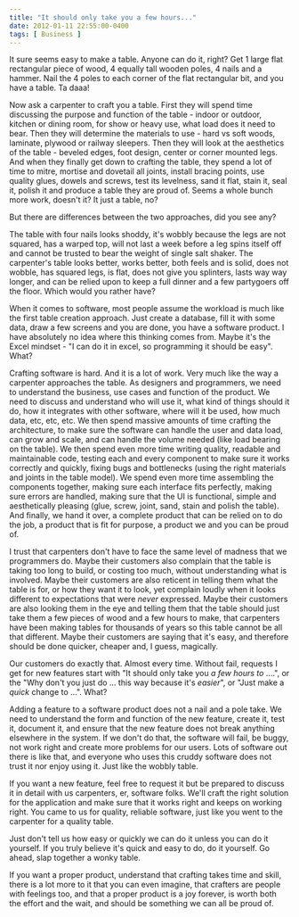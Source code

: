 ```yaml
---
title: "It should only take you a few hours..."
date: 2012-01-11 22:55:00-0400
tags: [ Business ]
---
```


It sure seems easy to make a table. Anyone can do it, right? Get 1 large flat rectangular piece of wood, 4 equally tall wooden poles, 4 nails and a hammer. Nail the 4 poles to each corner of the flat rectangular bit, and you have a table. Ta daaa!

Now ask a carpenter to craft you a table. First they will spend time discussing the purpose and function of the table - indoor or outdoor, kitchen or dining room, for show or heavy use, what load does it need to bear. Then they will determine the materials to use - hard vs soft woods, laminate, plywood or railway sleepers. Then they will look at the aesthetics of the table - beveled edges, foot design, center or corner mounted legs. And when they finally get down to crafting the table, they spend a lot of time to mitre, mortise and dovetail all joints, install bracing points, use quality glues, dowels and screws, test its levelness, sand it flat, stain it, seal it, polish it and produce a table they are proud of. Seems a whole bunch more work, doesn't it?  It just a table, no?

But there are differences between the two approaches, did you see any? 

The table with four nails looks shoddy, it's wobbly because the legs are not squared, has a warped top, will not last a week before a leg spins itself off and cannot be trusted to bear the weight of single salt shaker. The carpenter's table looks better, works better, both feels and is solid, does not wobble, has squared legs, is flat, does not give you splinters, lasts way way longer, and can be relied upon to keep a full dinner and a few partygoers off the floor. Which would you rather have?

When it comes to software, most people assume the workload is much like the first table creation approach. Just create a database, fill it with some data, draw a few screens and you are done, you have a software product. I have absolutely no idea where this thinking comes from. Maybe it's the Excel mindset - "I can do it in excel, so programming it should be easy". What?

Crafting software is hard. And it is a lot of work. Very much like the way a carpenter approaches the table. As designers and programmers, we need to understand the business, use cases and function of the product.  We need to discuss and understand who will use it, what kind of things should it do, how it integrates with other software, where will it be used, how much data, etc, etc, etc.  We then spend massive amounts of time crafting the architecture, to make sure the software can handle the user and data load, can grow and scale, and can handle the volume needed (like load bearing on the table). We then spend even more time writing quality, readable and maintainable code, testing each and every component to make sure it works correctly and quickly, fixing bugs and bottlenecks (using the right materials and joints in the table model). We spend even more time assembling the components together, making sure each interface fits perfectly, making sure errors are handled, making sure that the UI is functional, simple and aesthetically pleasing (glue, screw, joint, sand, stain and polish the table). And finally, we hand it over, a complete product that can be relied on to do the job, a product that is fit for purpose, a product we and you can be proud of.

I trust that carpenters don't have to face the same level of madness that we programmers do. Maybe their customers also complain that the table is taking too long to build, or costing too much, without understanding what is involved. Maybe their customers are also reticent in telling them what the table is for, or how they want it to look, yet complain loudly when it looks different to expectations that were *never* expressed. Maybe their customers are also looking them in the eye and telling them that the table should just take them a few pieces of wood and a few hours to make, that carpenters have been making tables for thousands of years so this table cannot be all that different. Maybe their customers are saying that it's easy, and therefore should be done quicker, cheaper and, I guess, magically.

Our customers do exactly that. Almost every time. Without fail, requests I get for new features start with "It should only take you *a few hours to* ....", or the "Why don't you just do ... this way because it's *easier*", or "Just make a *quick* change to ...". What?

Adding a feature to a software product does not a nail and a pole take. We need to understand the form and function of the new feature, create it, test it, document it, and ensure that the new feature does not break anything elsewhere in the system. If we don't do that, the software will fail, be buggy, not work right and create more problems for our users. Lots of software out there is like that, and everyone who uses this cruddy software does not trust it nor enjoy using it. Just like the wobbly table.

If you want a new feature, feel free to request it but be prepared to discuss it in detail with us carpenters, er, software folks. We'll craft the right solution for the application and make sure that it works right and keeps on working right. You came to us for quality, reliable software, just like you went to the carpenter for a quality table.

Just don't tell us how easy or quickly we can do it unless you can do it yourself. If you truly believe it's quick and easy to do, do it yourself. Go ahead, slap together a wonky table.

If you want a proper product, understand that crafting takes time and skill, there is a lot more to it that you can even imagine, that crafters are people with feelings too, and that a proper product is a joy forever, is worth both the effort and the wait, and should be something we can all be proud of.
